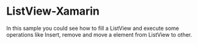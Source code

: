 # ListView-Xamarin
In this sample you could see how to fill a ListView and execute some operations like Insert, remove and move a element from ListView to other.
